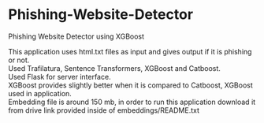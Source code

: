 # Phishing-Website-Detector
Phishing Website Detector using XGBoost

This application uses html.txt files as input and gives output if it is phishing or not.  
Used Trafilatura, Sentence Transformers, XGBoost and Catboost.  
Used Flask for server interface.  
XGBoost provides slightly better when it is compared to Catboost, XGBoost used in application.  
Embedding file is around 150 mb, in order to run this application download it from drive link provided inside of embeddings/README.txt
